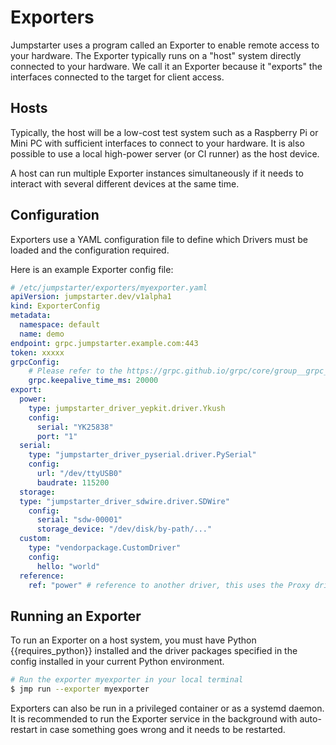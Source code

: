 # Exporters

Jumpstarter uses a program called an Exporter to enable remote access to your
hardware. The Exporter typically runs on a "host" system directly connected to
your hardware. We call it an Exporter because it "exports" the interfaces
connected to the target for client access.

## Hosts

Typically, the host will be a low-cost test system such as a Raspberry Pi or
Mini PC with sufficient interfaces to connect to your hardware. It is also
possible to use a local high-power server (or CI runner) as the host device.

A host can run multiple Exporter instances simultaneously if it needs to
interact with several different devices at the same time.

## Configuration

Exporters use a YAML configuration file to define which Drivers must be loaded
and the configuration required.

Here is an example Exporter config file:

```yaml
# /etc/jumpstarter/exporters/myexporter.yaml
apiVersion: jumpstarter.dev/v1alpha1
kind: ExporterConfig
metadata:
  namespace: default
  name: demo
endpoint: grpc.jumpstarter.example.com:443
token: xxxxx
grpcConfig:
    # Please refer to the https://grpc.github.io/grpc/core/group__grpc__arg__keys.html documentation
    grpc.keepalive_time_ms: 20000
export:
  power:
    type: jumpstarter_driver_yepkit.driver.Ykush
    config:
      serial: "YK25838"
      port: "1"
  serial:
    type: "jumpstarter_driver_pyserial.driver.PySerial"
    config:
      url: "/dev/ttyUSB0"
      baudrate: 115200
  storage:
  type: "jumpstarter_driver_sdwire.driver.SDWire"
    config:
      serial: "sdw-00001"
      storage_device: "/dev/disk/by-path/..."
  custom:
    type: "vendorpackage.CustomDriver"
    config:
      hello: "world"
  reference:
    ref: "power" # reference to another driver, this uses the Proxy driver
```

## Running an Exporter

To run an Exporter on a host system, you must have Python {{requires_python}}
installed and the driver packages specified in the config installed in your
current Python environment.

```bash
# Run the exporter myexporter in your local terminal
$ jmp run --exporter myexporter
```

Exporters can also be run in a privileged container or as a systemd daemon. It
is recommended to run the Exporter service in the background with auto-restart
in case something goes wrong and it needs to be restarted.
